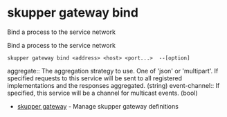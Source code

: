 # skupper gateway bind

Bind a process to the service network

Bind a process to the service network

    skupper gateway bind <address> <host> <port...>  --[option]

aggregate:: 
The aggregation strategy to use. One of 'json' or 'multipart'. If specified requests to this service will be sent to all registered implementations and the responses aggregated.
 (string)
event-channel:: 
If specified, this service will be a channel for multicast events.
 (bool)

* [skupper gateway](skupper_gateway.adoc)	 - Manage skupper gateway definitions
